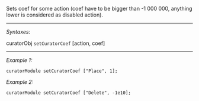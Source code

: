 Sets coef for some action (coef have to be bigger than -1 000 000, anything lower is considered as disabled action).


---
*Syntaxes:*

curatorObj `setCuratorCoef` [action, coef]

---
*Example 1:*

```sqf
curatorModule setCuratorCoef ["Place", 1];
```

*Example 2:*

```sqf
curatorModule setCuratorCoef ["Delete", -1e10];
```